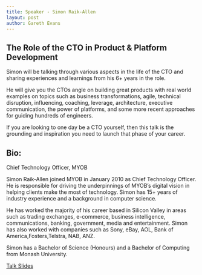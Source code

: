 ```yaml
---
title: Speaker - Simon Raik-Allen
layout: post
author: Gareth Evans
---
```


## The Role of the CTO in Product & Platform Development
  
Simon will be talking through various aspects in the life of the CTO and sharing experiences and learnings from his 6+ years in the role.

He will give you the CTOs angle on building great products with real world examples on topics such as business transformations, agile, technical disruption, influencing, coaching, leverage, architecture, executive communication, the power of platforms, and some more recent approaches for guiding hundreds of engineers.

If you are looking to one day be a CTO yourself, then this talk is the grounding and inspiration you need to launch that phase of your career.

## Bio:
 
Chief Technology Officer, MYOB

Simon Raik-Allen joined MYOB in January 2010 as Chief Technology Officer. He is responsible for driving the underpinnings of MYOB’s digital vision in helping clients make the most of technology. Simon has 15+ years of industry experience and a background in computer science.

He has worked the majority of his career based in Silicon Valley in areas such as trading exchanges, e-commerce, business intelligence, communications, banking, government, media and entertainment. Simon has also worked with companies such as Sony, eBay, AOL, Bank of America,Fosters,Telstra, NAB, ANZ.

Simon has a Bachelor of Science (Honours) and a Bachelor of Computing from Monash University.


[Talk Slides](/slides/raik-allen_product_platforms.pdf)
